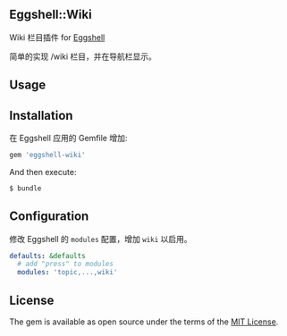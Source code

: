 Eggshell::Wiki
--------------

Wiki 栏目插件 for [Eggshell](https://geteggshell.com)

简单的实现 /wiki 栏目，并在导航栏显示。

## Usage

## Installation

在 Eggshell 应用的 Gemfile 增加:

```ruby
gem 'eggshell-wiki'
```

And then execute:
```bash
$ bundle
```

## Configuration

修改 Eggshell 的 `modules` 配置，增加 `wiki` 以启用。

```yml
defaults: &defaults
  # add "press" to modules
  modules: 'topic,...,wiki'
```

## License
The gem is available as open source under the terms of the [MIT License](http://opensource.org/licenses/MIT).
